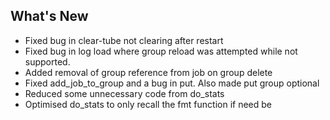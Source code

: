 What's New
----------

 * Fixed bug in clear-tube not clearing after restart
 * Fixed bug in log load where group reload was attempted while not supported.
 * Added removal of group reference from job on group delete
 * Fixed add_job_to_group and a bug in put. Also made put group optional
 * Reduced some unnecessary code from do_stats
 * Optimised do_stats to only recall the fmt function if need be
